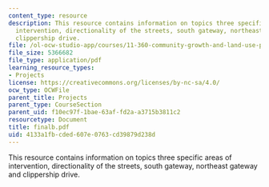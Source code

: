 ```yaml
---
content_type: resource
description: This resource contains information on topics three specific areas of
  intervention, directionality of the streets, south gateway, northeast gateway and
  clippership drive.
file: /ol-ocw-studio-app/courses/11-360-community-growth-and-land-use-planning-fall-2006/4133a1fbcded607e0763cd39879d238d_finalb.pdf
file_size: 5366682
file_type: application/pdf
learning_resource_types:
- Projects
license: https://creativecommons.org/licenses/by-nc-sa/4.0/
ocw_type: OCWFile
parent_title: Projects
parent_type: CourseSection
parent_uid: f10ec97f-1bae-63af-fd2a-a3715b3811c2
resourcetype: Document
title: finalb.pdf
uid: 4133a1fb-cded-607e-0763-cd39879d238d
---
```

This resource contains information on topics three specific areas of intervention, directionality of the streets, south gateway, northeast gateway and clippership drive.